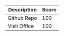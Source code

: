 | Description                             | Score |
|-----------------------------------------|-------|
| Github Repo                             |  100  |
| Visit Office                            | 100   |
